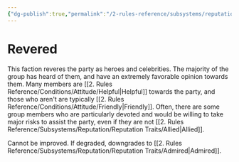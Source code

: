```yaml
---
{"dg-publish":true,"permalink":"/2-rules-reference/subsystems/reputation/reputation-traits/revered/"}
---
```


# Revered

This faction reveres the party as heroes and celebrities. The majority of the group has heard of them, and have an extremely favorable opinion towards them. Many members are [[2. Rules Reference/Conditions/Attitude/Helpful\|Helpful]]  towards the party, and those who aren't are typically [[2. Rules Reference/Conditions/Attitude/Friendly\|Friendly]]. Often, there are some group members who are particularly devoted and would be willing to take major risks to assist the party, even if they are not [[2. Rules Reference/Subsystems/Reputation/Reputation Traits/Allied\|Allied]]. 

Cannot be improved.
If degraded, downgrades to [[2. Rules Reference/Subsystems/Reputation/Reputation Traits/Admired\|Admired]]. 